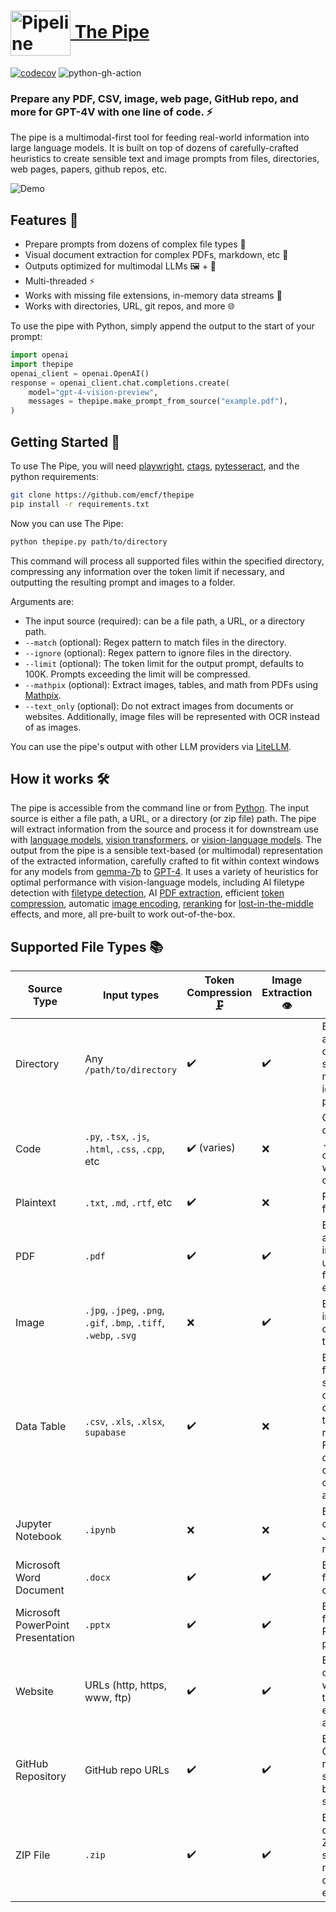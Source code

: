 # <a href="https://thepi.pe/"><img src="https://rpnutzemutbrumczwvue.supabase.co/storage/v1/object/public/assets/pipeline_small%20(1).png" alt="Pipeline Illustration" style="width:96px; height:72px; vertical-align:middle;"> The Pipe</a>
[![codecov](https://codecov.io/gh/emcf/thepipe/graph/badge.svg?token=OE7CUEFUL9)](https://codecov.io/gh/emcf/thepipe) ![python-gh-action](https://github.com/emcf/thepipe/actions/workflows/python-ci.yml/badge.svg)

### Prepare any PDF, CSV, image, web page, GitHub repo, and more for GPT-4V with one line of code. ⚡

The pipe is a multimodal-first tool for feeding real-world information into large language models. It is built on top of dozens of carefully-crafted heuristics to create sensible text and image prompts from files, directories, web pages, papers, github repos, etc. 

![Demo](https://ngrdaaykhfrmtpodlakn.supabase.co/storage/v1/object/public/assets/demo.gif?t=2024-03-24T19%3A13%3A46.695Z)

## Features 🌟

- Prepare prompts from dozens of complex file types 📄 
- Visual document extraction for complex PDFs, markdown, etc 🧠
- Outputs optimized for multimodal LLMs 🖼️ + 💬
- Multi-threaded ⚡️
- Works with missing file extensions, in-memory data streams 💾
- Works with directories, URL, git repos, and more 🌐

To use the pipe with Python, simply append the output to the start of your prompt:

```python
import openai
import thepipe
openai_client = openai.OpenAI()
response = openai_client.chat.completions.create(
    model="gpt-4-vision-preview",
    messages = thepipe.make_prompt_from_source("example.pdf"),
)
```


## Getting Started 🚀

To use The Pipe, you will need [playwright](https://github.com/microsoft/playwright), [ctags](https://github.com/universal-ctags/), [pytesseract](https://github.com/h/pytesseract), and the python requirements:
```bash
git clone https://github.com/emcf/thepipe
pip install -r requirements.txt
```

Now you can use The Pipe:
```bash
python thepipe.py path/to/directory
```

This command will process all supported files within the specified directory, compressing any information over the token limit if necessary, and outputting the resulting prompt and images to a folder.

Arguments are:
- The input source (required): can be a file path, a URL, or a directory path.
- `--match` (optional): Regex pattern to match files in the directory.
- `--ignore` (optional): Regex pattern to ignore files in the directory.
- `--limit` (optional): The token limit for the output prompt, defaults to 100K. Prompts exceeding the limit will be compressed.
- `--mathpix` (optional): Extract images, tables, and math from PDFs using [Mathpix](https://docs.mathpix.com/#process-a-pdf).
- `--text_only` (optional): Do not extract images from documents or websites. Additionally, image files will be represented with OCR instead of as images.

You can use the pipe's output with other LLM providers via [LiteLLM](https://github.com/BerriAI/litellm).


##  How it works 🛠️

The pipe is accessible from the command line or from [Python](https://www.python.org/downloads/). The input source is either a file path, a URL, or a directory (or zip file) path. The pipe will extract information from the source and process it for downstream use with [language models](https://en.wikipedia.org/wiki/Large_language_model), [vision transformers](https://en.wikipedia.org/wiki/Vision_transformer), or [vision-language models](https://arxiv.org/abs/2304.00685). The output from the pipe is a sensible text-based (or multimodal) representation of the extracted information, carefully crafted to fit within context windows for any models from [gemma-7b](https://huggingface.co/google/gemma-7b) to [GPT-4](https://openai.com/gpt-4). It uses a variety of heuristics for optimal performance with vision-language models, including AI filetype detection with [filetype detection](https://opensource.googleblog.com/2024/02/magika-ai-powered-fast-and-efficient-file-type-identification.html), AI [PDF extraction](https://mathpix.com), efficient [token compression](https://arxiv.org/abs/2403.12968), automatic [image encoding](https://en.wikipedia.org/wiki/Base64), [reranking](https://arxiv.org/abs/2310.06839) for [lost-in-the-middle](https://arxiv.org/abs/2307.03172) effects, and more, all pre-built to work out-of-the-box.

## Supported File Types 📚

| Source Type                           | Input types        | Token Compression 🗜️ | Image Extraction 👁️ | Notes 📌                                                  |
|---------------------------------------|------------------------------------------|-------------------|------------------|---------------------------------------------------------|
| Directory                             | Any `/path/to/directory`                 | ✔️               | ✔️               | Extracts from all files in directory, supports match and ignore patterns |
| Code                                  | `.py`, `.tsx`, `.js`, `.html`, `.css`, `.cpp`, etc | ✔️ (varies)   | ❌               | Combines all code files. `.c`, `.cpp`, `.py` are compressible with ctags, others are not |
| Plaintext                             | `.txt`, `.md`, `.rtf`, etc               | ✔️               | ❌               | Regular text files                                                      |
| PDF                                   | `.pdf`                                  | ✔️               | ✔️    | Extracts text and optionally images; can use Mathpix for enhanced extraction |
| Image                                 | `.jpg`, `.jpeg`, `.png`, `.gif`, `.bmp`, `.tiff`, `.webp`, `.svg` | ❌                | ✔️              | Extracts images and can convert to text using OCR                        |
| Data Table                           | `.csv`, `.xls`, `.xlsx`, `supabase`             | ✔️                | ❌               | Extracts data from spreadsheets or SQL tables; converts to text representation. For very large datasets, will only extract column names and types         |
| Jupyter Notebook                      | `.ipynb`                                | ❌               | ❌               | Extracts content from Jupyter notebooks                                  |
| Microsoft Word Document               | `.docx`                                 | ✔️               | ✔️               | Extracts text from Word documents                                        |
| Microsoft PowerPoint Presentation     | `.pptx`                                 | ✔️               | ✔️               | Extracts text from PowerPoint presentations                              |
| Website                               | URLs (http, https, www, ftp)             | ✔️                | ✔️    | Extracts content from web pages; text-only extraction available          |
| GitHub Repository                     | GitHub repo URLs                         | ✔️               | ✔️                | Extracts from GitHub repositories; supports branch specification         |
| ZIP File                              | `.zip`                                  | ✔️               | ✔️                | Extracts contents of ZIP files; supports nested directory extraction     |